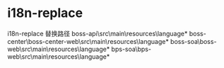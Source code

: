# i18n-replace
i18n-replace 替换路径
boss-api\src\main\resources\language\*
boss-center\boss-center-web\src\main\resources\language\*
boss-soa\boss-web\src\main\resources\language\*
bps-soa\bps-web\src\main\resources\language\*
